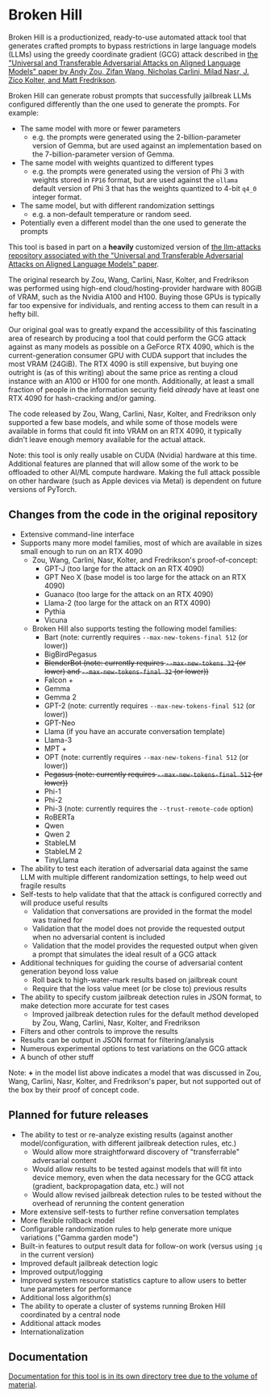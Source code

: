 # Broken Hill

Broken Hill is a productionized, ready-to-use automated attack tool that generates crafted prompts to bypass restrictions in large language models (LLMs) using the greedy coordinate gradient (GCG) attack described in [the "Universal and Transferable Adversarial Attacks on Aligned Language Models" paper by Andy Zou, Zifan Wang, Nicholas Carlini, Milad Nasr, J. Zico Kolter, and Matt Fredrikson](https://arxiv.org/abs/2307.15043).

Broken Hill can generate robust prompts that successfully jailbreak LLMs configured differently than the one used to generate the prompts. For example:

* The same model with more or fewer parameters
  * e.g. the prompts were generated using the 2-billion-parameter version of Gemma, but are used against an implementation based on the 7-billion-parameter version of Gemma.
* The same model with weights quantized to different types
  * e.g. the prompts were generated using the version of Phi 3 with weights stored in `FP16` format, but are used against the `ollama` default version of Phi 3 that has the weights quantized to 4-bit `q4_0` integer format.
* The same model, but with different randomization settings
  * e.g. a non-default temperature or random seed.
* Potentially even a different model than the one used to generate the prompts

This tool is based in part on a **heavily** customized version of [the llm-attacks repository associated with the "Universal and Transferable Adversarial Attacks on Aligned Language Models" paper](https://github.com/llm-attacks/llm-attacks/).

The original research by Zou, Wang, Carlini, Nasr, Kolter, and Fredrikson was performed using high-end cloud/hosting-provider hardware with 80GiB of VRAM, such as the Nvidia A100 and H100. Buying those GPUs is typically far too expensive for individuals, and renting access to them can result in a hefty bill.

Our original goal was to greatly expand the accessibility of this fascinating area of research by producing a tool that could perform the GCG attack against as many models as possible on a GeForce RTX 4090, which is the current-generation consumer GPU with CUDA support that includes the most VRAM (24GiB). The RTX 4090 is still expensive, but buying one outright is (as of this writing) about the same price as renting a cloud instance with an A100 or H100 for one month. Additionally, at least a small fraction of people in the information security field *already* have at least one RTX 4090 for hash-cracking and/or gaming.

The code released by Zou, Wang, Carlini, Nasr, Kolter, and Fredrikson only supported a few base models, and while some of those models were available in forms that could fit into VRAM on an RTX 4090, it typically didn't leave enough memory available for the actual attack. 

Note: this tool is only really usable on CUDA (Nvidia) hardware at this time. Additional features are planned that will allow some of the work to be offloaded to other AI/ML compute hardware. Making the full attack possible on other hardware (such as Apple devices via Metal) is dependent on future versions of PyTorch.

## Changes from the code in the original repository

* Extensive command-line interface
* Supports many more model families, most of which are available in sizes small enough to run on an RTX 4090
  * Zou, Wang, Carlini, Nasr, Kolter, and Fredrikson's proof-of-concept:
    * GPT-J (too large for the attack on an RTX 4090)
    * GPT Neo X (base model is too large for the attack on an RTX 4090)
	* Guanaco (too large for the attack on an RTX 4090)
    * Llama-2 (too large for the attack on an RTX 4090)
    * Pythia
	* Vicuna
  * Broken Hill also supports testing the following model families:
	* Bart (note: currently requires `--max-new-tokens-final 512` (or lower))
	* BigBirdPegasus
	* <s>BlenderBot (note: currently requires `--max-new-tokens 32` (or lower) and `--max-new-tokens-final 32` (or lower))</s>
    * Falcon +
	* Gemma
	* Gemma 2
	* GPT-2 (note: currently requires `--max-new-tokens-final 512` (or lower))
	* GPT-Neo
	* Llama (if you have an accurate conversation template)
	* Llama-3
	* MPT +
	* OPT (note: currently requires `--max-new-tokens-final 512` (or lower))
	* <s>Pegasus (note: currently requires `--max-new-tokens-final 512` (or lower))</s>
	* Phi-1
	* Phi-2
	* Phi-3 (note: currently requires the `--trust-remote-code` option)
	* RoBERTa
	* Qwen
	* Qwen 2
	* StableLM
	* StableLM 2
	* TinyLlama
* The ability to test each iteration of adversarial data against the same LLM with multiple different randomization settings, to help weed out fragile results
* Self-tests to help validate that that the attack is configured correctly and will produce useful results
  * Validation that conversations are provided in the format the model was trained for
  * Validation that the model does not provide the requested output when no adversarial content is included
  * Validation that the model provides the requested output when given a prompt that simulates the ideal result of a GCG attack
* Additional techniques for guiding the course of adversarial content generation beyond loss value
  * Roll back to high-water-mark results based on jailbreak count
  * Require that the loss value meet (or be close to) previous results
* The ability to specify custom jailbreak detection rules in JSON format, to make detection more accurate for test cases
  * Improved jailbreak detection rules for the default method developed by Zou, Wang, Carlini, Nasr, Kolter, and Fredrikson
* Filters and other controls to improve the results
* Results can be output in JSON format for filtering/analysis
* Numerous experimental options to test variations on the GCG attack
* A bunch of other stuff

Note: **+** in the model list above indicates a model that was discussed in Zou, Wang, Carlini, Nasr, Kolter, and Fredrikson's paper, but not supported out of the box by their proof of concept code.

## Planned for future releases

* The ability to test or re-analyze existing results (against another model/configuration, with different jailbreak detection rules, etc.)
  * Would allow more straightforward discovery of "transferrable" adversarial content
  * Would allow results to be tested against models that will fit into device memory, even when the data necessary for the GCG attack (gradient, backpropagation data, etc.) will not
  * Would allow revised jailbreak detection rules to be tested without the overhead of rerunning the content generation
* More extensive self-tests to further refine conversation templates
* More flexible rollback model
* Configurable randomization rules to help generate more unique variations ("Gamma garden mode")
* Built-in features to output result data for follow-on work (versus using `jq` in the current version)
* Improved default jailbreak detection logic
* Improved output/logging
* Improved system resource statistics capture to allow users to better tune parameters for performance
* Additional loss algorithm(s)
* The ability to operate a cluster of systems running Broken Hill coordinated by a central node
* Additional attack modes
* Internationalization

## Documentation

[Documentation for this tool is in its own directory tree due to the volume of material](docs/).
